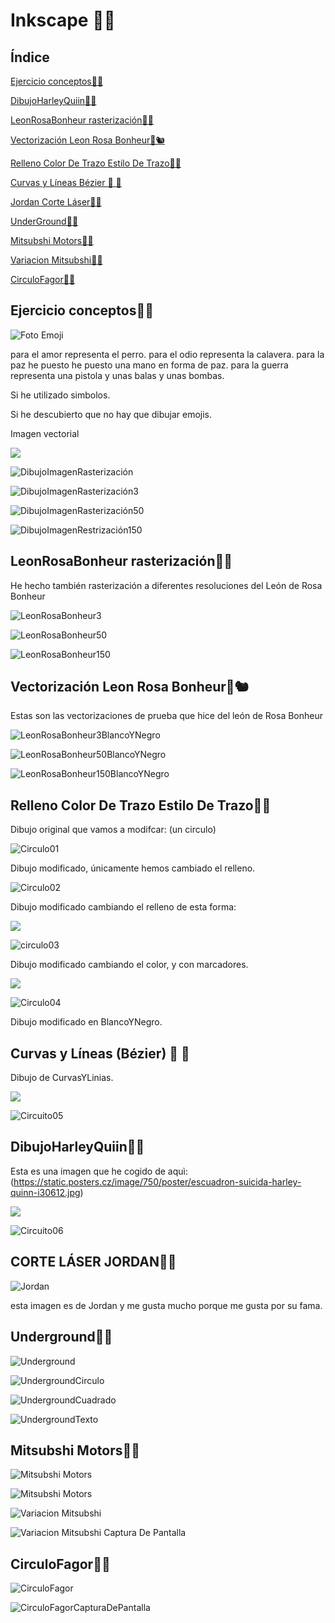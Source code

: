 # Inkscape 🐺🐨

## Índice 

[Ejercicio conceptos🐧🦓](#ejercicio-conceptos)

[DibujoHarleyQuiin🐰🐭](#dibujoharleyquiin)

[LeonRosaBonheur rasterización🦩🐯](#leonrosabonheur-rasterización)

[Vectorización Leon Rosa Bonheur🐾🐿️](#vectorización-leon-rosa-bonheur%EF%B8%8F)

[Relleno Color De Trazo Estilo De Trazo🐻‍❄️](#relleno-color-de-trazo-estilo-de-trazo%EF%B8%8F)

[Curvas y Líneas Bézier 🐽 🐷](#curvas-u-líneas--bézier--)

[Jordan Corte Láser🐸🐎](#corte-láser-jordan)

[UnderGround🐢🦉](#underground)

[Mitsubshi Motors🐔🦄](#mitsubshi-motors)

[Variacion Mitsubshi🦇🐅](#mitsubshi-motors)

[CirculoFagor🦋🐞](#circulofagor)

## Ejercicio conceptos🐧🦓

![Foto Emoji](https://github.com/XXDARKNIGHTXX/SOLDADURA-Y-DISE-O/blob/main/IMG_20210324_110022.jpg)

para el amor representa el perro.
para el odio representa la calavera.
para la paz he puesto he puesto una mano en forma de paz.
para la guerra representa una pistola y unas balas y unas bombas.


Si he utilizado simbolos.


Si he descubierto que no hay que dibujar emojis.

Imagen vectorial

![](https://raw.githubusercontent.com/XXDARKNIGHTXX/SOLDADURA-Y-DISE-O/ec3f9e9ab8376b4b2eef464c2368847d3266c4d7/imagenvectorial.svg)

![DibujoImagenRasterización](https://raw.githubusercontent.com/XXDARKNIGHTXX/SOLDADURA-Y-DISE-O/main/RELLANO%20COLOR%20DE%20TRAZO/Captura%20de%20pantalla%20de%202021-03-26%2009-38-15.png)

![DibujoImagenRasterización3](https://raw.githubusercontent.com/XXDARKNIGHTXX/SOLDADURA-Y-DISE-O/main/ImagenRasterizaci%C3%B3n.svg.png)

![DibujoImagenRasterización50](https://raw.githubusercontent.com/XXDARKNIGHTXX/SOLDADURA-Y-DISE-O/main/ImagenRasterizaci%C3%B3n50.svg.png)

![DibujoImagenRestrización150](https://raw.githubusercontent.com/XXDARKNIGHTXX/SOLDADURA-Y-DISE-O/main/ImagenRasterizaci%C3%B3n150.svg.png)

## LeonRosaBonheur rasterización🦩🐯

He hecho también rasterización a diferentes resoluciones del León de Rosa Bonheur

![LeonRosaBonheur3](https://raw.githubusercontent.com/XXDARKNIGHTXX/SOLDADURA-Y-DISE-O/main/LeonRosaBonheur3.png)

![LeonRosaBonheur50](https://raw.githubusercontent.com/XXDARKNIGHTXX/SOLDADURA-Y-DISE-O/main/LeonRosaBonheur50.png)

![LeonRosaBonheur150](https://raw.githubusercontent.com/XXDARKNIGHTXX/SOLDADURA-Y-DISE-O/main/LeonRosaBonheur150.png)

## Vectorización Leon Rosa Bonheur🐾🐿️

Estas son las vectorizaciones de prueba que hice del león de Rosa Bonheur

![LeonRosaBonheur3BlancoYNegro](https://raw.githubusercontent.com/XXDARKNIGHTXX/SOLDADURA-Y-DISE-O/main/Captura%20de%20pantalla%20de%202021-03-24%2013-51-30.png)

![LeonRosaBonheur50BlancoYNegro](https://raw.githubusercontent.com/XXDARKNIGHTXX/SOLDADURA-Y-DISE-O/main/Captura%20de%20pantalla%20de%202021-03-24%2014-01-42.png)

![LeonRosaBonheur150BlancoYNegro](https://raw.githubusercontent.com/XXDARKNIGHTXX/SOLDADURA-Y-DISE-O/main/Captura%20de%20pantalla%20de%202021-03-24%2014-01-421.png)

## Relleno Color De Trazo Estilo De Trazo🐻‍❄️

Dibujo original que vamos a modifcar: (un circulo)

![Circulo01](https://raw.githubusercontent.com/XXDARKNIGHTXX/SOLDADURA-Y-DISE-O/45bd41a9efb3f81eaa8dd101a88bad4a70720215/RELLANO%20COLOR%20DE%20TRAZO/circulo01.svg)

Dibujo modificado, únicamente hemos cambiado el relleno.

![Circulo02](https://raw.githubusercontent.com/XXDARKNIGHTXX/SOLDADURA-Y-DISE-O/8fc14f8e6d57e6d0b852b46927c3497207c30961/RELLANO%20COLOR%20DE%20TRAZO/circulo02.svg)

Dibujo modificado cambiando el relleno de esta forma:

![](https://raw.githubusercontent.com/XXDARKNIGHTXX/SOLDADURA-Y-DISE-O/main/RELLANO%20COLOR%20DE%20TRAZO/Captura%20de%20pantalla%20de%202021-03-25%2010-27-14.png)

![circulo03](https://raw.githubusercontent.com/XXDARKNIGHTXX/SOLDADURA-Y-DISE-O/main/RELLANO%20COLOR%20DE%20TRAZO/Captura%20de%20pantalla%20de%202021-03-25%2010-45-33.png)

Dibujo modificado cambiando el color, y con marcadores.

![](https://raw.githubusercontent.com/XXDARKNIGHTXX/SOLDADURA-Y-DISE-O/main/RELLANO%20COLOR%20DE%20TRAZO/Captura%20de%20pantalla%20de%204%202021-03-25%2012-24-37.png)

![Circulo04](https://raw.githubusercontent.com/XXDARKNIGHTXX/SOLDADURA-Y-DISE-O/8a11c11042c1c03e7d7dd01a9880fdba5f58fd3b/RELLANO%20COLOR%20DE%20TRAZO/circulo04.svg)

Dibujo modificado en BlancoYNegro.

## Curvas y Líneas  (Bézier) 🐽 🐷

Dibujo de CurvasYLinias.

![](https://raw.githubusercontent.com/XXDARKNIGHTXX/SOLDADURA-Y-DISE-O/35e456c30e08b8336cfa217698c183064917bab5/CURVASYLINIAS.svg)

![Circuito05](https://raw.githubusercontent.com/XXDARKNIGHTXX/SOLDADURA-Y-DISE-O/main/RELLANO%20COLOR%20DE%20TRAZO/Captura%20de%20pantalla%20de%202021-03-25%2013-46-34.png)

## DibujoHarleyQuiin🐰🐭

Esta es una imagen que he cogido de aquì: (https://static.posters.cz/image/750/poster/escuadron-suicida-harley-quinn-i30612.jpg)

![](https://raw.githubusercontent.com/XXDARKNIGHTXX/SOLDADURA-Y-DISE-O/ca5b7cd6dd03b2deb58df7729017ba04b8219067/HarleyQuiin.svg)

![Circuito06](https://user-images.githubusercontent.com/78345788/112475867-937a0380-8d71-11eb-8f41-fd6fe3b6269b.png)

## CORTE LÁSER JORDAN🐸🐎

![Jordan](https://raw.githubusercontent.com/XXDARKNIGHTXX/SOLDADURA-Y-DISE-O/3b9fee5380f64a21eea83628adb8e04515045123/JORDANCORTEL%C3%81SER.svg)

esta imagen es de Jordan y me gusta mucho porque me gusta por su fama.

## Underground🐢🦉

![Underground](https://raw.githubusercontent.com/XXDARKNIGHTXX/SOLDADURA-Y-DISE-O/main/RELLANO%20COLOR%20DE%20TRAZO/Captura%20de%20pantalla%20de%202021-04-08%2010-48-00.png)

![UndergroundCirculo](https://raw.githubusercontent.com/XXDARKNIGHTXX/SOLDADURA-Y-DISE-O/main/RELLANO%20COLOR%20DE%20TRAZO/Captura%20de%20pantalla%20de%202021-04-08%2010-55-11CIRCULO.png)

![UndergroundCuadrado](https://raw.githubusercontent.com/XXDARKNIGHTXX/SOLDADURA-Y-DISE-O/main/RELLANO%20COLOR%20DE%20TRAZO/Captura%20de%20pantalla%20de%202021-04-08%2010-55-40CUADRADO.png)

![UndergroundTexto](https://raw.githubusercontent.com/XXDARKNIGHTXX/SOLDADURA-Y-DISE-O/main/RELLANO%20COLOR%20DE%20TRAZO/Captura%20de%20pantalla%20de%202021-04-08%2010-56-02TEXTO.png)

## Mitsubshi Motors🐔🦄

![Mitsubshi Motors](https://raw.githubusercontent.com/XXDARKNIGHTXX/SOLDADURA-Y-DISE-O/d793b498acb44b252ee8d7bd7d02b4fd8354b7aa/RELLANO%20COLOR%20DE%20TRAZO/mitsubishi%20motors.svg)

![Mitsubshi Motors](https://raw.githubusercontent.com/XXDARKNIGHTXX/SOLDADURA-Y-DISE-O/main/RELLANO%20COLOR%20DE%20TRAZO/Captura%20de%20pantalla%20de%202021-04-08%2012-34-19MITSUBISHIMOTORS.png)

![Variacion Mitsubshi](https://raw.githubusercontent.com/XXDARKNIGHTXX/SOLDADURA-Y-DISE-O/3188f6bd4e74fd80df4def5c72acee18565e55fd/RELLANO%20COLOR%20DE%20TRAZO/VARIACIONMITSUBISHI.svg)

![Variacion Mitsubshi Captura De Pantalla](https://raw.githubusercontent.com/XXDARKNIGHTXX/SOLDADURA-Y-DISE-O/main/RELLANO%20COLOR%20DE%20TRAZO/Captura%20de%20pantalla%20de%202021-04-08%2012-44-09.png)

## CirculoFagor🦋🐞

![CirculoFagor](https://raw.githubusercontent.com/XXDARKNIGHTXX/SOLDADURA-Y-DISE-O/dea123bf0cce02472687e54ee16adfd4d3caea8a/RELLANO%20COLOR%20DE%20TRAZO/CirculoFAGOR.svg)

![CirculoFagorCapturaDePantalla](https://raw.githubusercontent.com/XXDARKNIGHTXX/SOLDADURA-Y-DISE-O/main/RELLANO%20COLOR%20DE%20TRAZO/Captura%20de%20pantalla%20de%202021-04-08%2013-10-09.png)
